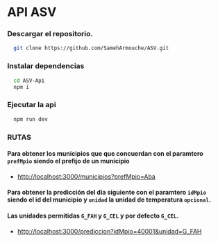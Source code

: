 # API ASV 

### Descargar el repositorio.
```sh
  git clone https://github.com/SamehArmouche/ASV.git
```
### Instalar dependencias
```sh
  cd ASV-Api
  npm i 
```
### Ejecutar la api
```sh
  npm run dev
```

### RUTAS 
#### Para obtener los municipios que que concuerdan con el paramtero `prefMpio` siendo el prefijo de un municipio

- [http://localhost:3000/municipios?prefMpio=Aba](http://localhost:3000/municipios?prefMpio=Aba)


#### Para obtener la predicción del dia siguiente con el paramtero `idMpio` siendo el id del municipio y `unidad` la unidad de temperatura `opcional`.
#### Las unidades permitidas `G_FAH` y `G_CEL` y por defecto `G_CEL`.

- [http://localhost:3000/prediccion?idMpio=40001&unidad=G_FAH](http://localhost:3000/prediccion?idMpio=40001&unidad=G_FAH)

